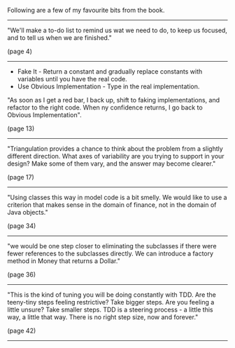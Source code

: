 
Following are a few of my favourite bits from the book.

---

"We'll make a to-do list to remind us wat we need to do, to keep us focused, and to tell us when we are finished."

(page 4)

---

* Fake It - Return a constant and gradually replace constants with variables until you have the real code.
* Use Obvious Implementation - Type in the real implementation.

"As soon as I get a red bar, I back up, shift to faking implementations, and refactor to the right code. When ny confidence returns, I go back to Obvious Implementation".

(page 13)

---


"Triangulation provides a chance to think about the problem from a slightly different direction. What axes of variability are you trying to support in your design? Make some of them vary, and the answer may become clearer."

(page 17)

---

"Using classes this way in model code is a bit smelly. We would like to use a criterion that makes sense in the domain of finance, not in the domain of Java objects."

(page 34)

---

"we would be one step closer to eliminating the subclasses if there were fewer references to the subclasses directly. We can introduce a factory method in Money that returns a Dollar."

(page 36)

---

"This is the kind of tuning you will be doing constantly with TDD. Are the teeny-tiny steps feeling restrictive? Take bigger steps. Are you feeling a little unsure? Take smaller steps. TDD is a steering process - a little this way, a little that way. There is no right step size, now and forever."

(page 42)

---

